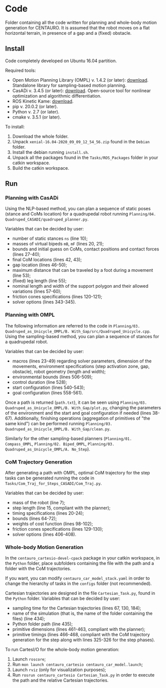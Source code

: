 # Code
Folder containing all the code written for planning and whole-body motion generation for CENTAURO. It is assumed that the robot moves on a flat horizontal terrain, in presence of a gap and a (fixed) obstacle.

## Install
Code completely developed on Ubuntu 16.04 partition. 

Required tools:
- Open Motion Planning Library (OMPL) v. 1.4.2 (or later): [download](https://ompl.kavrakilab.org/download.html). Standalone library for sampling-based motion planning.
- CasADi v. 3.4.5 (or later): [download](https://web.casadi.org/get/). Open-source tool for nonlinear optimization and algorithmic differentiation.
- ROS Kinetic Kame: [download](http://wiki.ros.org/kinetic/Installation). 
- pip v. 20.0.2 (or later).
- Python v. 2.7 (or later).
- cmake v. 3.5.1 (or later).

To install:
1. Download the whole folder.
2. Unpack `xenial-16.04-2020_09_09_12_54_56.zip` found in the `Debian` folder.
3. Install the debian running `install.sh`.
4. Unpack all the packages found in the `Tasks/ROS_Packages` folder in your catkin workspace.
5. Build the catkin workspace.

## Run
### Planning with CasADi
Using the NLP-based method, you can plan a sequence of static poses (stance and CoMs location) for a quadrupedal robot running `Planning/04. Quadruped_CASADI/quadruped_planner.py`.

Variables that can be decided by user:
- number of static stances `ns` (line 10);
- masses of virtual bipeds `mB`, `mF` (lines 20, 21);
- bounds and initial guess on CoMs, contact positions and contact forces (lines 27-40);
- final CoM locations (lines 42, 43);
- gap location (lines 46-50);
- maximum distance that can be traveled by a foot during a movement (line 53);
- (fixed) leg length (line 55);
- nominal length and width of the support polygon and their allowed variations (lines 57-60);
- friction cones specifications (lines 120-121);
- solver options (lines 343-345).

### Planning with OMPL
The following information are referred to the code in `Planning/03. Quadruped_as_Unicycle_OMPL/B. With_Gap/src/Quadruped_Unicycle.cpp`. Using the sampling-based method, you can plan a sequence of stances for a quadrupedal robot.

Variables that can be decided by user:
- macros (lines 23-49) regarding solver parameters, dimension of the movements, environment specifications (step activation zone, gap, obstacle), robot geometry (length and width);
- environmental bounds (lines 506-509);
- control duration (line 528);
- start configuration (lines 540-543);
- goal configuration (lines 558-561).

Once a path is returned (`path.txt`), it can be seen using `Planning/03. Quadruped_as_Unicycle_OMPL/B. With_Gap/plot.py`, changing the parameters of the environment and the start and goal configuration if needed (lines 38-67). Additionally, finishing operations (aggregation of primitives of "the same kind") can be performed running `Planning/03. Quadruped_as_Unicycle_OMPL/B. With_Gap/clean.py`.

Similarly for the other sampling-based planners (`Planning/01. Compass_OMPL`, `Planning/02. Biped_OMPL`, `Planning/03. Quadruped_as_Unicycle_OMPL/A. No_Step`).

### CoM Trajectory Generation
After generating a path with OMPL, optimal CoM trajectory for the step tasks can be generated running the code in `Tasks/Com_Traj_for_Steps_CASADI/Com_Traj.py`. 

Variables that can be decided by user:
- mass of the robot (line 7);
- step length (line 15, compliant with the planner);
- timing specifications (lines 20-24);
- bounds (lines 64-72);
- weights of cost function (lines 98-102);
- friction cones specifications (lines 129-130);
- solver options (lines 406-408).

### Whole-body Motion Generation
In the `centauro_cartesio-devel-cpack` package in your catkin workspace, in the `Python` folder, place subfolders containing the file with the path and a folder with the CoM trajectories.

If you want, you can modify `centauro_car_model_stack.yaml` in order to change the hierarchy of tasks in the `configs` folder (not recommended).

Cartesian trajectories are designed in the file `Cartesian_Task.py`, found in the `Python` folder. Variables that can be decided by user:
- sampling time for the Cartesian trajectories (lines 67, 130, 184);
- name of the simulation (that is, the name of the folder containing the files) (line 434);
- Python folder path (line 435);
- primitive dimensions (lines 461-463, compliant with the planner);
- primitive timings (lines 466-468, compliant with the CoM trajectory generation for the step along with lines 325-326 for the step phases).

To run CartesI/O for the whole-body motion generation:
1. Launch `roscore`;
2. Run `mon launch centauro_cartesio centauro_car_model.launch`;
3. Launch `rviz` (only for visualization purposes);
4. Run `rosrun centauro_cartesio Cartesian_Task.py` in order to execute the path and the relative Cartesian trajectories.
